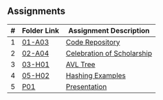 ## Assignments

|  #  | Folder Link | Assignment Description |
| :-: | ----------- | ---------------------- |
|  1  | [01-A03](./A03/README.md)      | [Code Repository](./A03/A03.cpp)          |
|  2  | [02-A04](./A04/README.md)      | [Celebration of Scholarship](./A04/README.md)         |
|  3  | [03-H01](./H01/README.md)      | [AVL Tree](./H01/README.md)          |
|  4  | [05-H02](./H02/README.md)      | [Hashing Examples](./H02/README.md)          |
|  5  | [P01](./P01/P01.md) | [Presentation](./P01/P01.md) |
       
